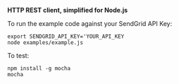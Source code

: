 **HTTP REST client, simplified for Node.js**

To run the example code against your SendGrid API Key:

```
export SENDGRID_API_KEY='YOUR_API_KEY
node examples/example.js
```

To test:

```
npm install -g mocha
mocha
```